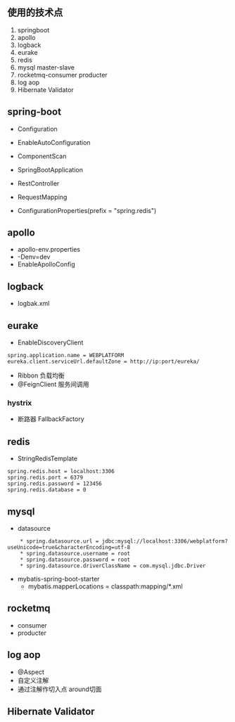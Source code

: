 ## 使用的技术点
1. springboot
2. apollo
3. logback
4. eurake
5. redis
6. mysql master-slave
7. rocketmq-consumer producter
8. log aop
9. Hibernate Validator

## spring-boot

* Configuration
* EnableAutoConfiguration
* ComponentScan
* SpringBootApplication
* RestController
* RequestMapping

* ConfigurationProperties(prefix = "spring.redis")


## apollo

* apollo-env.properties
* -Denv=dev
* EnableApolloConfig

## logback

* logbak.xml

## eurake

* EnableDiscoveryClient
```
spring.application.name = WEBPLATFORM
eureka.client.serviceUrl.defaultZone = http://ip:port/eureka/
```

* Ribbon 负载均衡
* @FeignClient 服务间调用


### hystrix

* 断路器 FallbackFactory

## redis

* StringRedisTemplate
```
spring.redis.host = localhost:3306
spring.redis.port = 6379
spring.redis.password = 123456
spring.redis.database = 0
```

## mysql

* datasource
```
    * spring.datasource.url = jdbc:mysql://localhost:3306/webplatform?useUnicode=true&characterEncoding=utf-8
    * spring.datasource.username = root
    * spring.datasource.password = root
    * spring.datasource.driverClassName = com.mysql.jdbc.Driver
```
* mybatis-spring-boot-starter
    * mybatis.mapperLocations = classpath:mapping/*.xml

## rocketmq

* consumer
* producter

## log aop

* @Aspect
* 自定义注解
* 通过注解作切入点 around切面


## Hibernate Validator
